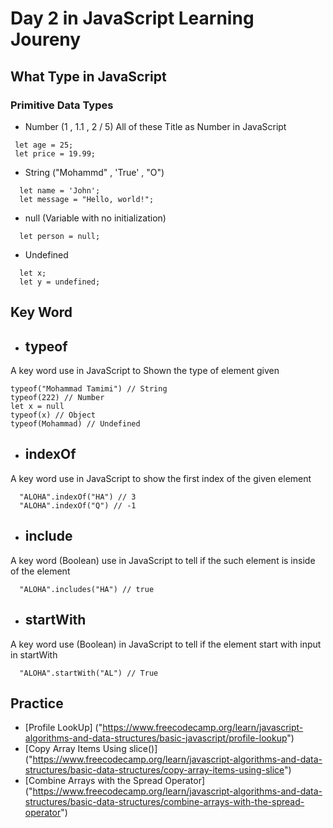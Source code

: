 # Day 2 in JavaScript Learning Joureny
## What Type in JavaScript
### Primitive Data Types
- Number (1 , 1.1 , 2 / 5) All of these Title as Number in JavaScript
 ```
  let age = 25;
  let price = 19.99;
```

- String ("Mohammd" , 'True' , "O")
```
  let name = 'John';
  let message = "Hello, world!";
```

- null (Variable with no initialization)
```
  let person = null;
```
- Undefined
```
  let x;
  let y = undefined;
```

## Key Word  
- ## typeof
A key word use in JavaScript to Shown the type of element given
```
typeof("Mohammad Tamimi") // String
typeof(222) // Number
let x = null
typeof(x) // Object
typeof(Mohammad) // Undefined
```
- ## indexOf
A key word use in JavaScript to show the first index of the given element
```
  "ALOHA".indexOf("HA") // 3
  "ALOHA".indexOf("Q") // -1
```
- ## include
A key word (Boolean)  use in JavaScript to tell if the such element is inside of the element
```
  "ALOHA".includes("HA") // true
```
- ## startWith
A key word use (Boolean) in JavaScript to tell if the element start with input in startWith
```
  "ALOHA".startWith("AL") // True
```

## Practice 
- [Profile LookUp] ("https://www.freecodecamp.org/learn/javascript-algorithms-and-data-structures/basic-javascript/profile-lookup")
- [Copy Array Items Using slice()] ("https://www.freecodecamp.org/learn/javascript-algorithms-and-data-structures/basic-data-structures/copy-array-items-using-slice")
- [Combine Arrays with the Spread Operator] ("https://www.freecodecamp.org/learn/javascript-algorithms-and-data-structures/basic-data-structures/combine-arrays-with-the-spread-operator")





